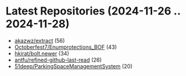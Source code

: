 # Latest Repositories (2024-11-26 .. 2024-11-28)

- [akazwz/extract](https://github.com/akazwz/extract) (56)
- [Octoberfest7/Enumprotections_BOF](https://github.com/Octoberfest7/Enumprotections_BOF) (43)
- [hkirat/bolt.newer](https://github.com/hkirat/bolt.newer) (34)
- [antfu/refined-github-last-read](https://github.com/antfu/refined-github-last-read) (26)
- [51deep/ParkingSpaceManagementSystem](https://github.com/51deep/ParkingSpaceManagementSystem) (20)
